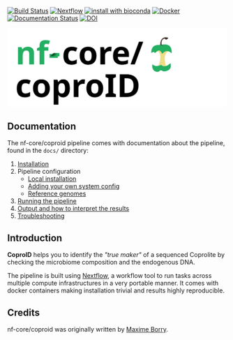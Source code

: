 [![Build Status](https://travis-ci.com/nf-core/coproid.svg?branch=master)](https://travis-ci.com/nf-core/coproid)
[![Nextflow](https://img.shields.io/badge/nextflow-%E2%89%A50.32.0-brightgreen.svg)](https://www.nextflow.io/)
[![install with bioconda](https://img.shields.io/badge/install%20with-bioconda-brightgreen.svg)](http://bioconda.github.io/)
[![Docker](https://img.shields.io/docker/automated/nfcore/coproid.svg)](https://hub.docker.com/r/nfcore/coproid)
[![Documentation Status](https://readthedocs.org/projects/coproid/badge/?version=latest)](https://coproid.readthedocs.io/en/latest/?badge=latest) 
[![DOI](https://zenodo.org/badge/DOI/10.5281/zenodo.2653756.svg)](https://doi.org/10.5281/zenodo.2653756)



![logo_nf_core](assets/img/coproID_nf-core_logo.svg)

## Documentation

The nf-core/coproid pipeline comes with documentation about the pipeline, found in the `docs/` directory:

1.  [Installation](https://nf-co.re/usage/installation)
2.  Pipeline configuration
    -   [Local installation](https://nf-co.re/usage/local_installation)
    -   [Adding your own system config](https://nf-co.re/usage/adding_own_config)
    -   [Reference genomes](https://nf-co.re/usage/reference_genomes)
3.  [Running the pipeline](docs/usage.md)
4.  [Output and how to interpret the results](docs/output.md)
5.  [Troubleshooting](https://nf-co.re/usage/troubleshooting)

## Introduction

**CoproID** helps you to identify the _"true maker"_ of a sequenced Coprolite by checking the microbiome composition and the endogenous DNA.

The pipeline is built using [Nextflow](https://www.nextflow.io), a workflow tool to run tasks across multiple compute infrastructures in a very portable manner. It comes with docker containers making installation trivial and results highly reproducible.

## Credits

nf-core/coproid was originally written by [Maxime Borry](https://github.com/maxibor).
